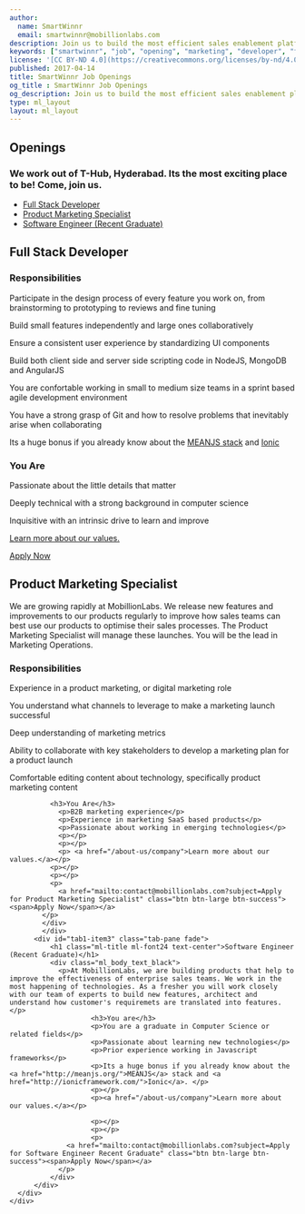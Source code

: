 ```yaml
---
author:
  name: SmartWinnr
  email: smartwinnr@mobillionlabs.com
description: Join us to build the most efficient sales enablement platform that’s used by fortune 500 companies. Work with us at the most exciting place-- T-Hub, Hyderabad.
keywords: ["smartwinnr", "job", "opening", "marketing", "developer", "full stack developer", "customer support"]
license: '[CC BY-ND 4.0](https://creativecommons.org/licenses/by-nd/4.0)'
published: 2017-04-14
title: SmartWinnr Job Openings
og_title : SmartWinnr Job Openings
og_description: Join us to build the most efficient sales enablement platform that’s used by fortune 500 companies. Work with us at the most exciting place-- T-Hub, Hyderabad.
type: ml_layout
layout: ml_layout
---
```


<section>
  <div class="ml-resource">
    <div class="row text-center ml-container">
      <h1 class="ml_body_text_white">Openings</h1>
      <h3 class="ml_body_text_white">We work out of T-Hub, Hyderabad. Its the most exciting place to be! Come, join us.</h3>
    </div>
  </div>
  <div class="ml-background-white">
    <div class="padding50" id="jobs">
      <ul class="nav nav-tabs" id="tab1"><li class="active"><a data-toggle="tab" href="#tab1-item1" aria-expanded="true">Full Stack Developer</a></li>
          <li class=""><a data-toggle="tab" href="#tab1-item2" aria-expanded="false">Product Marketing Specialist</a></li>
          <li class=""><a data-toggle="tab" href="#tab1-item3" aria-expanded="false">Software Engineer (Recent Graduate)</a></li>
      </ul><div class="tab-content">
          <div id="tab1-item1" class="tab-pane fade active in">
            <h1 class="ml-title ml-font24 text-center">Full Stack Developer</h1>
            <div class="ml_body_text_black">
              <h3>Responsibilities</h3>
                <p>Participate in the design process of every feature you work on, from brainstorming to prototyping to reviews and fine tuning</p>
                <p>Build small features independently and large ones collaboratively</p>
                <p>Ensure a consistent user experience by standardizing UI components</p>
                <p>Build both client side and server side scripting code in NodeJS, MongoDB and AngularJS</p>
                <p>You are confortable working in small to medium size teams in a sprint based agile development environment</p>
                <p>You have a strong grasp of Git and how to resolve problems that inevitably arise when collaborating</p>
                <p>Its a huge bonus if you already know about the <a href="http://meanjs.org/">MEANJS stack</a> and <a href="http://ionicframework.com/">Ionic</a></p>
              <h3>You Are</h3>
                <p>Passionate about the little details that matter</p>
                <p>Deeply technical with a strong background in computer science</p>
                <p>Inquisitive with an intrinsic drive to learn and improve</p>
                <a href="/about-us/company">Learn more about our values.</a>
                <p></p><p></p>
                <p>
                  <a href="mailto:contact@mobillionlabs.com?subject=Apply for Full Stack Developer" class="btn btn-large btn-success"><span>Apply Now</span></a>
                </p>
            </div>
          </div>
          <div id="tab1-item2" class="tab-pane fade">
            <h1 class="ml-title ml-font24 text-center">Product Marketing Specialist</h1>
            <div class="ml_body_text_black">
              <p>We are growing rapidly at MobillionLabs. We release new features and improvements to our products regularly to improve how sales teams can best use our products to optimise their sales processes. The Product Marketing Specialist will manage these launches. You will be the lead in Marketing Operations. </p>
              <h3>Responsibilities</h3>
                <p>Experience in a product marketing, or digital marketing role</p>
                <p>You understand what channels to leverage to make a marketing launch successful</p>
      					<p>Deep understanding of marketing metrics</p>
      					<p>Ability to collaborate with key stakeholders to develop a marketing plan for a product launch</p>
      					<p>Comfortable editing content about technology, specifically product marketing content</p>

              <h3>You Are</h3>
                <p>B2B marketing experience</p>
                <p>Experience in marketing SaaS based products</p>
                <p>Passionate about working in emerging technologies</p>
                <p></p>
                <p></p>
                <p> <a href="/about-us/company">Learn more about our values.</a></p>
              <p></p>
              <p></p>
              <p>
                <a href="mailto:contact@mobillionlabs.com?subject=Apply for Product Marketing Specialist" class="btn btn-large btn-success"><span>Apply Now</span></a>
            </p>
            </div>
            </div>
          <div id="tab1-item3" class="tab-pane fade">
              <h1 class="ml-title ml-font24 text-center">Software Engineer (Recent Graduate)</h1>
              <div class="ml_body_text_black">
                <p>At MobillionLabs, we are building products that help to improve the effectiveness of enterprise sales teams. We work in the most happening of technologies. As a fresher you will work closely with our team of experts to build new features, architect and understand how customer's requiremets are translated into features. </p>
      					<h3>You are</h3>
      					<p>You are a graduate in Computer Science or related fields</p>
                  		<p>Passionate about learning new technologies</p>
                  		<p>Prior experience working in Javascript frameworks</p>
      					<p>Its a huge bonus if you already know about the <a href="http://meanjs.org/">MEANJS</a> stack and <a href="http://ionicframework.com/">Ionic</a>. </p>
      					<p></p>
      					<p><a href="/about-us/company">Learn more about our values.</a></p>

      					<p></p>
      					<p></p>
      					<p>
                  <a href="mailto:contact@mobillionlabs.com?subject=Apply for Software Engineer Recent Graduate" class="btn btn-large btn-success"><span>Apply Now</span></a>
                </p>
              </div>
          </div>
      </div>
    </div>
  </div>
</section>
